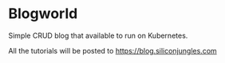 # Blogworld

Simple CRUD blog that available to run on Kubernetes.

All the tutorials will be posted to https://blog.siliconjungles.com
